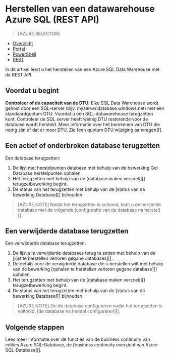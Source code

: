 <properties
   pageTitle="Herstellen van een datawarehouse Azure SQL (REST API) | Microsoft Azure"
   description="Taken in de REST API voor het terugzetten van een Azure SQL Data Warehouse."
   services="sql-data-warehouse"
   documentationCenter="NA"
   authors="Lakshmi1812"
   manager="barbkess"
   editor=""/>

<tags
   ms.service="sql-data-warehouse"
   ms.devlang="NA"
   ms.topic="article"
   ms.tgt_pltfrm="NA"
   ms.workload="data-services"
   ms.date="09/21/2016"
   ms.author="lakshmir;barbkess;sonyama"/>

# <a name="restore-an-azure-sql-data-warehouse-rest-api"></a>Herstellen van een datawarehouse Azure SQL (REST API)

> [AZURE.SELECTOR]
- [Overzicht][]
- [Portal][]
- [PowerShell][]
- [REST][]

In dit artikel leert u het herstellen van een Azure SQL Data Warehouse met de REST API.

## <a name="before-you-begin"></a>Voordat u begint

**Controleer of de capaciteit van de DTU.** Elke SQL Data Warehouse wordt gehost door een SQL-server (bijv. myserver.database.windows.net) met een standaardquotum DTU.  Voordat u een SQL-datawarehouse terugzetten kunt, Controleer de SQL server heeft weinig DTU resterende voor de database wordt hersteld. Meer informatie over het berekenen van DTU die nodig zijn of dat er meer DTU, Zie [een quotum DTU wijziging aanvragen][].

## <a name="restore-an-active-or-paused-database"></a>Een actief of onderbroken database terugzetten

Een database terugzetten:

1. De lijst met herstelpunten database met behulp van de bewerking Get Database herstelpunten ophalen.
2. Het terugzetten met behulp van de [database maken verzoek][] terugzetbewerking begint.
3. De status van het terugzetten met behulp van de [status van de bewerking Database][] bijhouden.

>[AZURE.NOTE] Nadat het terugzetten is voltooid, kunt u de herstelde database met de volgende [configuratie van de database na herstel][].

## <a name="restore-a-deleted-database"></a>Een verwijderde database terugzetten

Een verwijderde database terugzetten:

1.  De lijst alle verwijderde databases terug te zetten met behulp van de [lijst te herstellen verloren gegane databases][] .
2.  De details voor de verwijderde database die u herstellen wilt met behulp van de bewerking [ophalen te herstellen verloren gegane database][] ophalen.
3.  Het terugzetten met behulp van de [database maken verzoek][] terugzetbewerking begint.
4.  De status van het terugzetten met behulp van de [status van de bewerking Database][] bijhouden.

>[AZURE.NOTE] Zie de database configureren nadat het terugzetten is voltooid, [de database na herstel configureren][]. 


## <a name="next-steps"></a>Volgende stappen
Lees meer informatie over de functies van de business continuity van edities Azure SQL-Database, de [business continuity overzicht van Azure SQL-Database][].

<!--Image references-->

<!--Article references-->
[Azure SQL-Database business continuity-overzicht]: ./sql-database-business-continuity.md
[Een wijziging van de quota DTU aanvragen]: ./sql-data-warehouse-get-started-create-support-ticket.md#request-quota-change
[De database configureren na herstel]: ./sql-database-disaster-recovery.md#configure-your-database-after-recovery
[How to install and configure Azure PowerShell]: ./powershell-install-configure.md
[Overzicht]: ./sql-data-warehouse-restore-database-overview.md
[Portal]: ./sql-data-warehouse-restore-database-portal.md
[PowerShell]: ./sql-data-warehouse-restore-database-powershell.md
[REST]: ./sql-data-warehouse-restore-database-rest-api.md

<!--MSDN references-->
[Database terugzetten aanvraag maken]: https://msdn.microsoft.com/library/azure/dn509571.aspx
[Status van de database-bewerking]: https://msdn.microsoft.com/library/azure/dn720371.aspx
[Te herstellen van verloren gegane database ophalen]: https://msdn.microsoft.com/library/azure/dn509574.aspx
[Lijst van te herstellen verloren databases]: https://msdn.microsoft.com/library/azure/dn509562.aspx
[Restore-AzureRmSqlDatabase]: https://msdn.microsoft.com/library/mt693390.aspx

<!--Other Web references-->
[Azure Portal]: https://portal.azure.com/
[Microsoft Web Platform Installer]: https://aka.ms/webpi-azps
